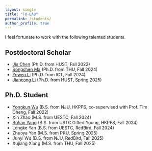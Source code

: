 ```yaml
---
layout: single
title: "TU-LAB"
permalink: /students/
author_profile: true
---
```


I feel fortunate to work with the following talented students.

## Postdoctoral Scholar
* [Jia Chen](https://www.researchgate.net/profile/Jia-Chen-87) (Ph.D. from HUST, Fall 2022)
* [Songchen Ma](https://www.researchgate.net/profile/Songchen-Ma) (Ph.D. from THU, Fall 2024)
* [Yewen Li](https://liyewen.tech/) (Ph.D. from ICT, Fall 2024)
* [Jiancong Li](https://www.researchgate.net/profile/Jiancong-Li) (Ph.D. from HUST, Spring 2025)

## Ph.D. Student
* [Yongkun Wu](https://rockywu.netlify.app/) (B.S. from NJU, HKPFS, co-supervised with Prof. Tim Cheng, Fall 2022)
* Xin Zhao (M.S. from UESTC, Fall 2024)
* [Bohan Yang](https://starkerfirst.github.io/) (B.S. from USTC Gifted Young, HKPFS, Fall 2024)
* Longke Yan (B.S. from UESTC, RedBird, Fall 2024)
* Zhuoya Yan (M.S. from PKU, Spring 2025)
* Junyi Wu (B.S. from NJU, RedBird, Fall 2025)
* Xujiang Xiang (M.S. from THU, Fall 2025)
